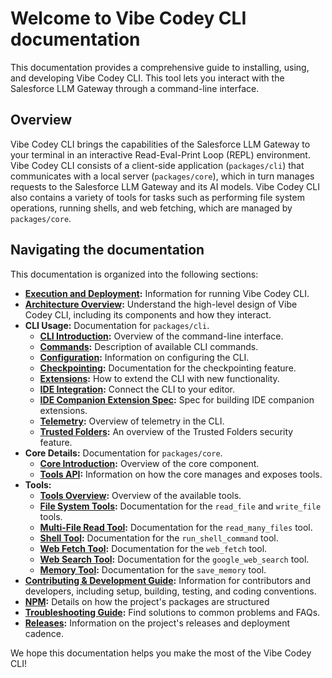 # Welcome to Vibe Codey CLI documentation

This documentation provides a comprehensive guide to installing, using, and developing Vibe Codey CLI. This tool lets you interact with the Salesforce LLM Gateway through a command-line interface.

## Overview

Vibe Codey CLI brings the capabilities of the Salesforce LLM Gateway to your terminal in an interactive Read-Eval-Print Loop (REPL) environment. Vibe Codey CLI consists of a client-side application (`packages/cli`) that communicates with a local server (`packages/core`), which in turn manages requests to the Salesforce LLM Gateway and its AI models. Vibe Codey CLI also contains a variety of tools for tasks such as performing file system operations, running shells, and web fetching, which are managed by `packages/core`.

## Navigating the documentation

This documentation is organized into the following sections:

- **[Execution and Deployment](./deployment.md):** Information for running Vibe Codey CLI.
- **[Architecture Overview](./architecture.md):** Understand the high-level design of Vibe Codey CLI, including its components and how they interact.
- **CLI Usage:** Documentation for `packages/cli`.
  - **[CLI Introduction](./cli/index.md):** Overview of the command-line interface.
  - **[Commands](./cli/commands.md):** Description of available CLI commands.
  - **[Configuration](./cli/configuration.md):** Information on configuring the CLI.
  - **[Checkpointing](./checkpointing.md):** Documentation for the checkpointing feature.
  - **[Extensions](./extension.md):** How to extend the CLI with new functionality.
  - **[IDE Integration](./ide-integration.md):** Connect the CLI to your editor.
  - **[IDE Companion Extension Spec](./ide-companion-spec.md):** Spec for building IDE companion extensions.
  - **[Telemetry](./telemetry.md):** Overview of telemetry in the CLI.
  - **[Trusted Folders](./trusted-folders.md):** An overview of the Trusted Folders security feature.
- **Core Details:** Documentation for `packages/core`.
  - **[Core Introduction](./core/index.md):** Overview of the core component.
  - **[Tools API](./core/tools-api.md):** Information on how the core manages and exposes tools.
- **Tools:**
  - **[Tools Overview](./tools/index.md):** Overview of the available tools.
  - **[File System Tools](./tools/file-system.md):** Documentation for the `read_file` and `write_file` tools.
  - **[Multi-File Read Tool](./tools/multi-file.md):** Documentation for the `read_many_files` tool.
  - **[Shell Tool](./tools/shell.md):** Documentation for the `run_shell_command` tool.
  - **[Web Fetch Tool](./tools/web-fetch.md):** Documentation for the `web_fetch` tool.
  - **[Web Search Tool](./tools/web-search.md):** Documentation for the `google_web_search` tool.
  - **[Memory Tool](./tools/memory.md):** Documentation for the `save_memory` tool.
- **[Contributing & Development Guide](../CONTRIBUTING.md):** Information for contributors and developers, including setup, building, testing, and coding conventions.
- **[NPM](./npm.md):** Details on how the project's packages are structured
- **[Troubleshooting Guide](./troubleshooting.md):** Find solutions to common problems and FAQs.
- **[Releases](./releases.md):** Information on the project's releases and deployment cadence.

We hope this documentation helps you make the most of the Vibe Codey CLI!

